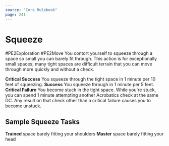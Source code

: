 ```yaml
---
source: "Core Rulebook"
page: 241
---
```


# Squeeze
#PE2Exploration #PE2Move 
You contort yourself to squeeze through a space so small you can barely fit through. This action is for exceptionally small spaces; many tight spaces are difficult terrain that you can move through more quickly and without a check.

**Critical Success** You squeeze through the tight space in 1 minute per 10 feet of squeezing.
**Success** You squeeze through in 1 minute per 5 feet.
**Critical Failure** You become stuck in the tight space. While you're stuck, you can spend 1 minute attempting another Acrobatics check at the same DC. Any result on that check other than a critical failure causes you to become unstuck.

## Sample Squeeze Tasks
**Trained** space barely fitting your shoulders
**Master** space barely fitting your head